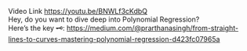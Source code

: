 Video Link https://youtu.be/BNWLf3cKdbQ
<br>
Hey, do you want to dive deep into Polynomial Regression? <br>
Here’s the key 🗝️: https://medium.com/@prarthanasingh/from-straight-lines-to-curves-mastering-polynomial-regression-d423fc07965a

